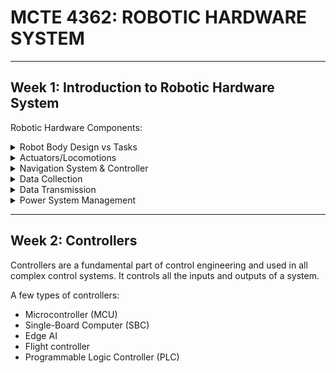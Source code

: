 # MCTE 4362: ROBOTIC HARDWARE SYSTEM

----

## Week 1: Introduction to Robotic Hardware System

Robotic Hardware Components:

<details>
  <summary> Robot Body Design vs Tasks </summary>
  
   - Body shapes and materials use for different application (Underwater, Ground, Air, Space). Regulation, Certification and Compliant Needed?
  
</details>

<details>
  <summary> Actuators/Locomotions </summary>
  
   - Types of actuator. To move the main body of the robot (Tires, motors, rotor, drivers n etc). Add on accesories to the robot (Manipulator, End Effector, Custom/Specific task, Servo, Dyanmixal Servo, DC/AC Motor, Hydraulics, Pneumatic, Linear actuator etc). Bearing, Sliders, Gears, Pulley System, Slip Ring, Linear etc)
  
</details>

<details>
  <summary> Navigation System & Controller </summary>
  
   - Types of sensors/controller for perception and navigation. (Types of Computer (Edge AI, Industrial PC, PC104, DAQ, Controller) Sensor (LIDAR, Camera IR/Color/Thermal, Depth Camera, Radar, Ultrasonic, Laser, Bumper Sensor, Magnetic Guide, IMU, Encoder etc)
  
</details>

<details>
  <summary> Data Collection </summary>
  
  -  Types of Instruments for data collections. (Remote Sensing, Mapping, Surveillance, etc)
  
</details>
    
<details>
  <summary> Data Transmission </summary>
  
   - Types of communication devices and protocols. Cables (Digital vs Analog, RS232/485/422, BUS, CAN, HARP, I2C, ISP, Ethernet, OPTIC etc)  vs Wireless (IR, Bluetooth, WIFI, BLE, RF, Satellite, Telco 4G/5G, GPRS & etc)
  
</details>
    
<details>
  <summary> Power System Management </summary>
  
   - Types of power supply. AC, DC cables. Batteries. Engin. Renewable Energy. 
  
</details>

----

## Week 2: Controllers

Controllers are a fundamental part of control engineering and used in all complex control systems. It controls all the inputs and outputs of a system.

A few types of controllers:

- Microcontroller (MCU)
- Single-Board Computer (SBC)
- Edge AI
- Flight controller
- Programmable Logic Controller (PLC)
